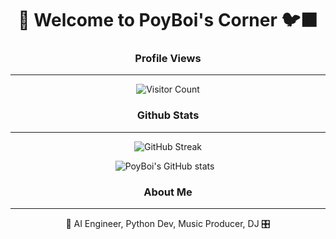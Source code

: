 <div align="center">
  <h1>👻 Welcome to PoyBoi's Corner 🐦‍⬛</h1>
</div>

<div align="center">
  <!-- <img src="https://komarev.com/ghpvc/?username=PoyBoi&color=green" alt="Profile views"/> -->
  
  <h3> Profile Views </h3>

  <hr />

  ![Visitor Count](https://profile-counter.glitch.me/PoyBoi/count.svg)
  
</div>

<div align="center">

  <h3> Github Stats </h3>

  <hr />

  <a href="https://git.io/streak-stats">
    <img 
      src="https://github-readme-streak-stats.herokuapp.com?user=PoyBoi&theme=dark"
      alt="GitHub Streak" 
      style="display: inline-block;" />
  </a>

  <img 
    src="https://github-readme-stats.vercel.app/api?username=PoyBoi&show_icons=true&theme=radical"
    alt="PoyBoi's GitHub stats" 
    style="display: inline-block; margin-right: 10px;" />
</div>

<div align="center">
  <h3> About Me </h3>

  <hr />

  🤖 AI Engineer, Python Dev, Music Producer, DJ 🎛️
</div>

<!-- ## Skills

- **Programming Languages:** Python, JavaScript, C++
- **Web Development:** HTML, CSS, React, Node.js, Django
- **Databases:** MySQL, PostgreSQL, MongoDB
- **DevOps:** Docker, Kubernetes, CI/CD, AWS

## GitHub Stats

## Top Languages

![Top Languages](https://github-readme-stats.vercel.app/api/top-langs/?username=PoyBoi&layout=compact&theme=radical)

## Past Year "Un"Wrapped

![alt text](git-wrapped-PoyBoi(1).png)

## Projects

Here are some of my favorite projects:

- [Project 1](https://github.com/PoyBoi/project1) - Brief description of project 1.
- [Project 2](https://github.com/PoyBoi/project2) - Brief description of project 2.
- [Project 3](https://github.com/PoyBoi/project3) - Brief description of project 3.

## Connect with Me

- [LinkedIn](https://www.linkedin.com/in/your-linkedin)
- [Twitter](https://twitter.com/your-twitter)
- [Personal Website](https://your-website.com)

⚡ Fun fact: I love exploring new technologies and applying them to solve real-world problems! -->
